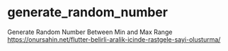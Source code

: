# generate_random_number

Generate Random Number Between Min and Max Range
<br>
https://onursahin.net/flutter-belirli-aralik-icinde-rastgele-sayi-olusturma/